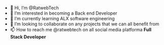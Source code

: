 - 👋 Hi, I’m @RatwebTech
- 👀 I’m interested in becoming a Back end Developer
- 🌱 I’m currently learning ALX software engineering
- 💞️ I’m looking to collaborate on any projects that we can all benefit from
- 📫 How to reach me @ratwebtech on all social media platforma
**Full Stack Developer**
